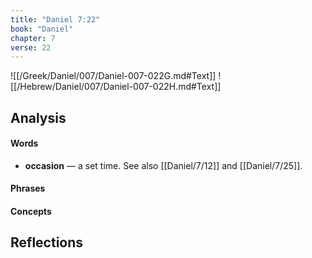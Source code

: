 ```yaml
---
title: "Daniel 7:22"
book: "Daniel"
chapter: 7
verse: 22
---
```

![[/Greek/Daniel/007/Daniel-007-022G.md#Text]]
![[/Hebrew/Daniel/007/Daniel-007-022H.md#Text]]

## Analysis

#### Words
- **occasion** — a set time.  See also [[Daniel/7/12]] and [[Daniel/7/25]].

#### Phrases

#### Concepts

## Reflections
